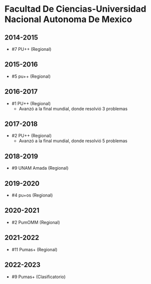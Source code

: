 # Facultad De Ciencias-Universidad Nacional Autonoma De Mexico

## 2014-2015

- #7 PU++ (Regional)

## 2015-2016

- #5 pu++ (Regional)

## 2016-2017

- #1 PU++ (Regional)
  - Avanzó a la final mundial, donde resolvió 3 problemas

## 2017-2018

- #2 PU++ (Regional)
  - Avanzó a la final mundial, donde resolvió 5 problemas

## 2018-2019

- #9 UNAM Amada (Regional)

## 2019-2020

- #4 pu+os (Regional)

## 2020-2021

- #2 PumOMM (Regional)

## 2021-2022

- #11 Pumas+ (Regional)

## 2022-2023

- #9 Pumas+ (Clasificatorio)


